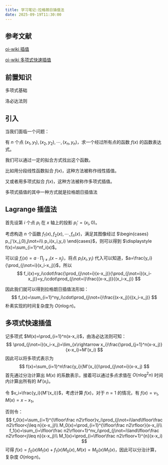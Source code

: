 ```yaml
---
title: 学习笔记:拉格朗日插值法
date: 2025-09-19T11:30:00
---
```


## 参考文献

[oi-wiki 插值](https://oi-wiki.org/math/numerical/interp/)

[oi-wiki 多项式快速插值](https://oi-wiki.org/math/poly/multipoint-eval-interpolation/#%E5%A4%9A%E9%A1%B9%E5%BC%8F%E7%9A%84%E5%BF%AB%E9%80%9F%E6%8F%92%E5%80%BC)

## 前置知识

多项式基础

洛必达法则

## 引入

当我们面临一个问题：

有 $n$ 个点 $(x_1,y_1),(x_2,y_2),\cdots,(x_n,y_n)$，求一个经过所有点的函数 $f(x)$ 的函数表达式。

我们可以通过一定的拟合方式找出这个函数。

比如用分段线性函数拟合 $f(x)$，这种方法被称作线性插值。

又或者用多项式拟合 $f(x)$，这种方法被称作多项式插值。

多项式插值的其中一种方式就是拉格朗日插值法

## Lagrange 插值法

首先设第 $i$ 个点 $p_i$ 在 $x$ 轴上的投影 $p_i'=(x_i,0)$。

考虑构造 $n$ 个函数 $f_1(x),f_2(x),\cdots,f_n(x)$，满足其图像经过 $\begin{cases}
p_j'(x_j,0),j\not=i\\
p_i(x_i,y_i)
\end{cases}$，则可以得到 $\displaystyle f(x)=\sum_{i=1}^nf_i(x)$。

可以设 $f_i(x)=a\cdot\prod_{j\not=i}(x-x_j)$，将点 $p_i(x_i,y_i)$ 代入可以知道，$a=\frac{y_i}{\prod_{j\not=i}(x_i-x_j)}$，所以
$$
f_i(x)=y_i\cdot\frac{\prod_{j\not=i}(x-x_j)}{\prod_{j\not=i}(x_i-x_j)}=y_i\cdot\prod_{j\not=i}\frac{(x-x_j)}{(x_i-x_j)}
$$


因此我们就可以得到拉格朗日插值法形如：
$$
f_(x)=\sum_{i=1}^ny_i\cdot\prod_{j\not=i}\frac{(x-x_j)}{(x_i-x_j)}
$$
朴素实现的时间复杂度为 $O(n\log n)$。

## 多项式快速插值

记多项式 $M(x)=\prod_{i=1}^n(x-x_i)$，由洛必达法则可知：
$$
\prod_{j\not=i}(x_i-x_j)=\lim_{x\rightarrow x_i}\frac{\prod_{j=1}^n(x-x_j)}{x-x_i}=M'(x_i)
$$
因此可以将多项式表示为
$$
f(x)=\sum_{i=1}^n\frac{y_i}{M'(x_i)}\prod_{j\not=i}(x-x_j)
$$
首先通过分治计算出 $M(x)$ 的系数表示，接着可以通过多点求值在 $O(n\log^2n)$ 时间内计算出所有的 $M'(x_i)$。

令 $v_i=\frac{y_i}{M'(x_i)}$，考虑计算 $f(x)$，对于 $n=1$ 的情况，有 $f(x)=v_1,M(x)=x-x_1$。

否则令：
$$
f_0(x)=\sum_{i=1}^{\lfloor\frac n2\rfloor}v_i\prod_{j\not=i\land\lfloor\frac n2\rfloor<j\leq n}(x-x_j)\\
M_0(x)=\prod_{i=1}^{\lfloor\frac n2\rfloor}(x-x_i)\\
f_1(x)=\sum_{i=\lfloor\frac n2\rfloor+1}^nv_i\prod_{j\not=i\land\lfloor\frac n2\rfloor<j\leq n}(x-x_j)\\
M_1(x)=\prod_{i=\lfloor\frac n2\rfloor+1}^{n}(x-x_i)
$$
可得 $f(x)=f_0(x)M_1(x)+f_1(x)M_0(x),M(x)=M_0(x)M_1(x)$，因此可以分治计算，复杂度 $O(n\log n)$。